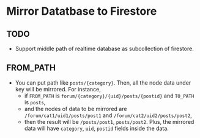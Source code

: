 # Mirror Datatbase to Firestore


## TODO

- Support middle path of realtime database as subcollection of firestore.

## FROM_PATH

- You can put path like `posts/{category}`. Then, all the node data under key will be mirrored. For instance,
    - if `FROM_PATH` is `forum/{category}/{uid}/posts/{postid}` and `TO_PATH` is `posts`,
    - and the nodes of data to be mirrored are `/forum/cat1/uid1/posts/post1` and `/forum/cat2/uid2/posts/post2`,
    - then the result will be `/posts/post1`, `posts/post2`. Plus, the mirrored data will have `category`, `uid`, `postid` fields inside the data.
    